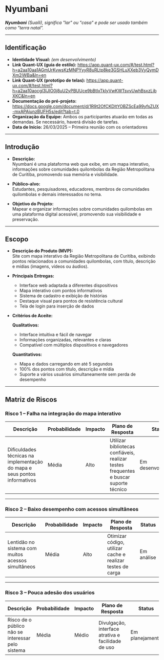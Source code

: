 <h1 align="left">Nyumbani</h1>

<p align="left"><i><b>Nyumbani</b> (Suaíli), significa "lar" ou "casa" e pode ser usado também como "terra natal".</i></p>

---

## Identificação

- **Identidade Visual:** *(em desenvolvimento)*
- **Link Quant-UX (guia de estilo):** https://app.quant-ux.com/#/test.html?h=a2aa10aa1AGmUrKvwsKzMNPYyyR8uRLtp8ke3GSHLuXXeb3VyQymDXm2iWBa&ln=en
- **Link Quant-UX (prototipo de telas):** https://app.quant-ux.com/#/test.html?h=a2aa10aocgl3IJlO0j8uU2yPBUUce9bBtIxTklyVwKWTsvvUwhBsxzLjbXKC&ln=en
- **Documentação do pré-projeto:** https://docs.google.com/document/d/1R9t2OfCKDltYOBZScEa99yfsZUX-mxAPAiunzBUFH5s/edit?tab=t.0
- **Organização da Equipe:** Ambos os participantes atuarão em todas as demandas. Se necessário, haverá divisão de tarefas.
- **Data de Início:** 26/03/2025 – Primeira reunião com os orientadores

---

## Introdução

- **Descrição:**  
  Nyumbani é uma plataforma web que exibe, em um mapa interativo, informações sobre comunidades quilombolas da Região Metropolitana de Curitiba, promovendo sua memória e visibilidade.

- **Público-alvo:**  
  Estudantes, pesquisadores, educadores, membros de comunidades quilombolas e demais interessados no tema.

- **Objetivo do Projeto:**  
  Mapear e organizar informações sobre comunidades quilombolas em uma plataforma digital acessível, promovendo sua visibilidade e preservação.

---

## Escopo

- **Descrição do Produto (MVP):**  
  Site com mapa interativo da Região Metropolitana de Curitiba, exibindo pontos relacionados a comunidades quilombolas, com título, descrição e mídias (imagens, vídeos ou áudios).

- **Principais Entregas:**  
  - Interface web adaptada a diferentes dispositivos  
  - Mapa interativo com pontos informativos  
  - Sistema de cadastro e exibição de histórias  
  - Destaque visual para pontos de resistência cultural  
  - Tela de login para inserção de dados 

- **Critérios de Aceite:**

  **Qualitativos:**
  - Interface intuitiva e fácil de navegar  
  - Informações organizadas, relevantes e claras  
  - Compatível com múltiplos dispositivos e navegadores

  **Quantitativos:**
  - Mapa e dados carregando em até 5 segundos  
  - 100% dos pontos com título, descrição e mídia  
  - Suporte a vários usuários simultaneamente sem perda de desempenho

---

## Matriz de Riscos

### Risco 1 – Falha na integração do mapa interativo

| Descrição | Probabilidade | Impacto | Plano de Resposta | Status |
|----------|---------------|---------|--------------------|--------|
| Dificuldades técnicas na implementação do mapa e seus pontos informativos | Média | Alto | Utilizar bibliotecas confiáveis, realizar testes frequentes e buscar suporte técnico | Em desenvolvimento |

---

### Risco 2 – Baixo desempenho com acessos simultâneos

| Descrição | Probabilidade | Impacto | Plano de Resposta | Status |
|----------|---------------|---------|--------------------|--------|
| Lentidão no sistema com muitos acessos simultâneos | Média | Alto | Otimizar código, utilizar cache e realizar testes de carga | Em análise |

---

### Risco 3 – Pouca adesão dos usuários

| Descrição | Probabilidade | Impacto | Plano de Resposta | Status |
|----------|---------------|---------|--------------------|--------|
| Risco de o público não se interessar pelo sistema | Média | Médio | Divulgação, interface atrativa e facilidade de uso | Em planejamento |
